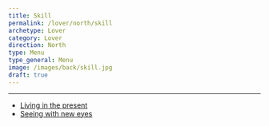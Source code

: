 ```yaml
---
title: Skill
permalink: /lover/north/skill
archetype: Lover
category: Lover
direction: North
type: Menu
type_general: Menu
image: /images/back/skill.jpg
draft: true
---
```


---
- [Living in the present](/lover/north/skill/living_in_the_present)
- [Seeing with new eyes](/lover/north/skill/seeing_with_new_eyes)
